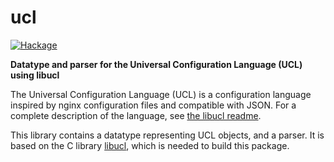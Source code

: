 # ucl

[![Hackage](https://img.shields.io/hackage/v/ucl.svg)](https://hackage.haskell.org/package/ucl)

**Datatype and parser for the Universal Configuration Language (UCL) using libucl**

The Universal Configuration Language (UCL) is a configuration language
inspired by nginx configuration files and compatible with JSON.
For a complete description of the language, see [the libucl readme](https://github.com/vstakhov/libucl/blob/master/README.md).

This library contains a datatype representing UCL objects, and a parser.
It is based on the C library [libucl](https://github.com/vstakhov/libucl),
which is needed to build this package.
